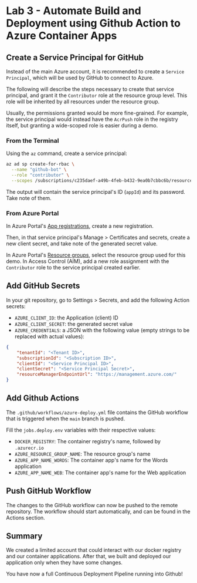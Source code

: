 # Lab 3 - Automate Build and Deployment using Github Action to Azure Container Apps

## Create a Service Principal for GitHub

Instead of the main Azure account, it is recommended to create a `Service Principal`, which will be used by GitHub to connect to Azure.

The following will describe the steps necessary to create that service principal, and grant it the `Contributor` role at the resource group level. This role will be inherited by all resources under the resource group.

Usually, the permissions granted would be more fine-grained. For example, the service principal would instead have the `AcrPush` role in the registry itself, but granting a wide-scoped role is easier during a demo.

### From the Terminal

Using the `az` command, create a service principal:

```bash
az ad sp create-for-rbac \
  --name "github-bot" \
  --role "contributor" \
  --scopes /subscriptions/c235daef-a49b-4feb-b432-9ea0b7cbbc6b/resourceGroups/064b73c3
```

The output will contain the service principal's ID (`appId`) and its password. Take note of them.

### From Azure Portal

In Azure Portal's [App registrations](https://portal.azure.com/#blade/Microsoft_AAD_RegisteredApps/ApplicationsListBlade), create a new registration.

Then, in that service principal's Manage > Certificates and secrets, create a new client secret, and take note of the generated secret value.

In Azure Portal's [Resource groups](https://portal.azure.com/#blade/HubsExtension/BrowseResourceGroups), select the resource group used for this demo. In Access Control (AIM), add a new role assignment with the `Contributor` role to the service principal created earlier.

## Add GitHub Secrets

In your git repository, go to Settings > Secrets, and add the following Action secrets:

* `AZURE_CLIENT_ID`: the Application (client) ID
* `AZURE_CLIENT_SECRET`: the generated secret value
* `AZURE_CREDENTIALS`: a JSON with the following value (empty strings to be replaced with actual values):

```json
{
    "tenantId": "<Tenant ID>",
    "subscriptionId": "<Subscription ID>",
    "clientId": "<Service Principal ID>",
    "clientSecret": "<Service Principal Secret>",
    "resourceManagerEndpointUrl": "https://management.azure.com/"
}
```

## Add Github Actions

The `.github/workflows/azure-deploy.yml` file contains the GitHub workflow that is triggered when the `main` branch is pushed.

Fill the `jobs.deploy.env` variables with their respective values:

* `DOCKER_REGISTRY`: The container registry's name, followed by `.azurecr.io`
* `AZURE_RESOURCE_GROUP_NAME`: The resource group's name
* `AZURE_APP_NAME_WORDS`: The container app's name for the Words application
* `AZURE_APP_NAME_WEB`: The container app's name for the Web application

## Push GitHub Workflow

The changes to the GitHub workflow can now be pushed to the remote repository. The workflow should start automatically, and can be found in the Actions section.

## Summary

We created a limited account that could interact with our docker registry and our container applications. After that, we built and deployed our application only when they have some changes.

You have now a full Continuous Deployment Pipeline running into Github!

